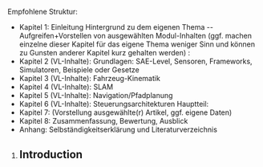 Empfohlene Struktur:

  - Kapitel 1:   Einleitung
         Hintergrund zu dem eigenen Thema -- Aufgreifen+Vorstellen von ausgewählten Modul-Inhalten
         (ggf. machen einzelne dieser Kapitel für das eigene Thema weniger Sinn und können zu Gunsten anderer Kapitel 
         kurz gehalten werden) :
  - Kapitel 2  (VL-Inhalte): Grundlagen: SAE-Level, Sensoren, Frameworks, Simulatoren, Beispiele oder Gesetze
  - Kapitel 3  (VL-Inhalte): Fahrzeug-Kinematik
  - Kapitel 4  (VL-Inhalte): SLAM
  - Kapitel 5  (VL-Inhalte): Navigation/Pfadplanung
  - Kapitel 6  (VL-Inhalte): Steuerungsarchitekturen
         Hauptteil:
  - Kapitel 7:  (Vorstellung ausgewählte(r) Artikel, ggf. eigene Daten)
  - Kapitel 8:  Zusammenfassung, Bewertung, Ausblick
  - Anhang:  Selbständigkeitserklärung und Literaturverzeichnis

1. Introduction
	- 